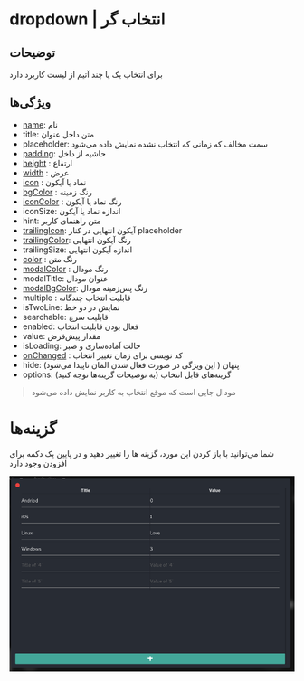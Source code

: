 # dropdown | انتخاب گر

## توضیحات

برای انتخاب یک یا چند آتیم از لیست کاربرد دارد

## ویژگی‌ها

- [name](/fa/properties/name.md): نام 
- title: متن داخل عنوان
- placeholder: سمت مخالف که زمانی که انتخاب نشده نمایش داده می‌شود
- [padding](/fa/properties/padding.md): حاشیه از داخل
- [height](/fa/properties/height.md) : ارتفاع
- [width](/fa/properties/width.md) : عرض
- [icon](/fa/properties/icon.md) : نماد یا آیکون
- [bgColor](/fa/properties/color.md) : رنگ زمینه
- [iconColor](/fa/properties/color.md) : رنگ نماد یا آیکون
- iconSize: اندازه نماد یا آیکون
- hint: متن راهنمای کاربر
- [trailingIcon](/fa/properties/icon.md): آیکون انتهایی در کنار placeholder
- [trailingColor](/fa/properties/color.md): رنگ آیکون انتهایی
- trailingSize: اندازه آیکون انتهایی
- [color](/fa/properties/color.md) : رنگ متن
- [modalColor](/fa/properties/color.md) : رنگ مودال
- modalTitle: عنوان مودال
- [modalBgColor](/fa/properties/color.md): رنگ پس‌زمینه مودال
- multiple : قابلیت انتخاب چندگانه
- isTwoLine: نمایش در دو خط
- searchable: قابلیت سرچ
- enabled: فعال بودن قابلیت انتخاب
- value: مقدار پیش‌فرض
- isLoading: حالت آماده‌سازی و صبر
- [onChanged](/fa/events.md) : کد نویسی برای زمان تغییر انتخاب
- hide: پنهان ( این ویژگی در صورت فعال شدن المان ناپیدا می‌شود)
- options: گزینه‌های قابل انتخاب (به توضیحات گزینه‌ها توجه کنید)

> مودال جایی است که موقع انتخاب به کاربر نمایش داده می‌شود

# گزینه‌ها

شما می‌توانید با باز کردن این مورد، گزینه ها را تغییر دهید و در پایین یک دکمه برای افزودن وجود دارد

![alt text](../../assets/images/properties/options.png)
